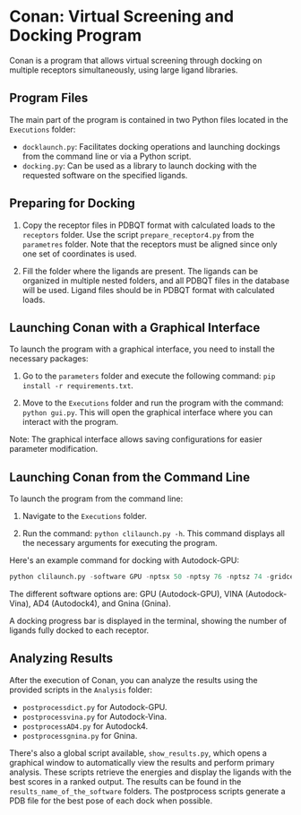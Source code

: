 # Conan: Virtual Screening and Docking Program

Conan is a program that allows virtual screening through docking on multiple receptors simultaneously, using large ligand libraries.

## Program Files

The main part of the program is contained in two Python files located in the `Executions` folder:

- `docklaunch.py`: Facilitates docking operations and launching dockings from the command line or via a Python script.
- `docking.py`: Can be used as a library to launch docking with the requested software on the specified ligands.

## Preparing for Docking

1. Copy the receptor files in PDBQT format with calculated loads to the `receptors` folder. Use the script `prepare_receptor4.py` from the `parametres` folder. Note that the receptors must be aligned since only one set of coordinates is used.

2. Fill the folder where the ligands are present. The ligands can be organized in multiple nested folders, and all PDBQT files in the database will be used. Ligand files should be in PDBQT format with calculated loads.

## Launching Conan with a Graphical Interface

To launch the program with a graphical interface, you need to install the necessary packages:

1. Go to the `parameters` folder and execute the following command: `pip install -r requirements.txt`.

2. Move to the `Executions` folder and run the program with the command: `python gui.py`. This will open the graphical interface where you can interact with the program.

Note: The graphical interface allows saving configurations for easier parameter modification.

## Launching Conan from the Command Line

To launch the program from the command line:

1. Navigate to the `Executions` folder.

2. Run the command: `python clilaunch.py -h`. This command displays all the necessary arguments for executing the program.

Here's an example command for docking with Autodock-GPU:
```python
python clilaunch.py -software GPU -nptsx 50 -nptsy 76 -nptsz 74 -gridcenterx 11.356 -gridcentery 0 -gridcenterz 8.729 -spacing 1 -threads 4 -nruns 100 -pathdb /home/louis/Downloads/PROJETISDD/ligands/
```
The different software options are: GPU (Autodock-GPU), VINA (Autodock-Vina), AD4 (Autodock4), and Gnina (Gnina).

A docking progress bar is displayed in the terminal, showing the number of ligands fully docked to each receptor.

## Analyzing Results

After the execution of Conan, you can analyze the results using the provided scripts in the `Analysis` folder:

- `postprocessdict.py` for Autodock-GPU.
- `postprocessvina.py` for Autodock-Vina.
- `postprocessAD4.py` for Autodock4.
- `postprocessgnina.py` for Gnina.

There's also a global script available, `show_results.py`, which opens a graphical window to automatically view the results and perform primary analysis. These scripts retrieve the energies and display the ligands with the best scores in a ranked output. The results can be found in the `results_name_of_the_software` folders. The postprocess scripts generate a PDB file for the best pose of each dock when possible.

